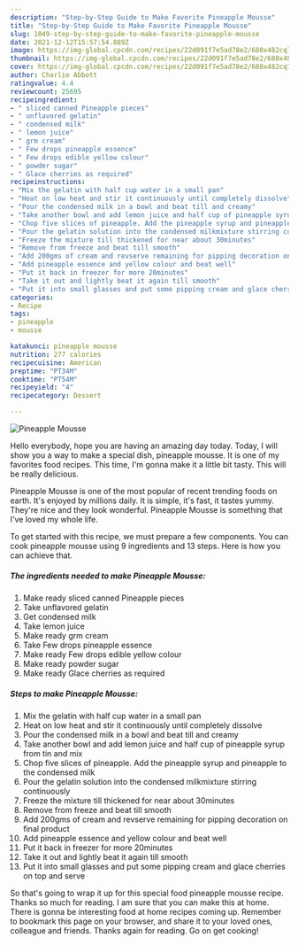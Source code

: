 ```yaml
---
description: "Step-by-Step Guide to Make Favorite Pineapple Mousse"
title: "Step-by-Step Guide to Make Favorite Pineapple Mousse"
slug: 1049-step-by-step-guide-to-make-favorite-pineapple-mousse
date: 2021-12-12T15:57:54.889Z
image: https://img-global.cpcdn.com/recipes/22d091f7e5ad78e2/680x482cq70/pineapple-mousse-recipe-main-photo.jpg
thumbnail: https://img-global.cpcdn.com/recipes/22d091f7e5ad78e2/680x482cq70/pineapple-mousse-recipe-main-photo.jpg
cover: https://img-global.cpcdn.com/recipes/22d091f7e5ad78e2/680x482cq70/pineapple-mousse-recipe-main-photo.jpg
author: Charlie Abbott
ratingvalue: 4.4
reviewcount: 25695
recipeingredient:
- " sliced canned Pineapple pieces"
- " unflavored gelatin"
- " condensed milk"
- " lemon juice"
- " grm cream"
- " Few drops pineapple essence"
- " Few drops edible yellow colour"
- " powder sugar"
- " Glace cherries as required"
recipeinstructions:
- "Mix the gelatin with half cup water in a small pan"
- "Heat on low heat and stir it continuously until completely dissolve"
- "Pour the condensed milk in a bowl and beat till and creamy"
- "Take another bowl and add lemon juice and half cup of pineapple syrup from tin and mix"
- "Chop five slices of pineapple. Add the pineapple syrup and pineapple to the condensed milk"
- "Pour the gelatin solution into the condensed milkmixture stirring continuously"
- "Freeze the mixture till thickened for near about 30minutes"
- "Remove from freeze and beat till smooth"
- "Add 200gms of cream and revserve remaining for pipping decoration on final product"
- "Add pineapple essence and yellow colour and beat well"
- "Put it back in freezer for more 20minutes"
- "Take it out and lightly beat it again till smooth"
- "Put it into small glasses and put some pipping cream and glace cherries on top and serve"
categories:
- Recipe
tags:
- pineapple
- mousse

katakunci: pineapple mousse 
nutrition: 277 calories
recipecuisine: American
preptime: "PT34M"
cooktime: "PT54M"
recipeyield: "4"
recipecategory: Dessert

---
```



![Pineapple Mousse](https://img-global.cpcdn.com/recipes/22d091f7e5ad78e2/680x482cq70/pineapple-mousse-recipe-main-photo.jpg)

Hello everybody, hope you are having an amazing day today. Today, I will show you a way to make a special dish, pineapple mousse. It is one of my favorites food recipes. This time, I'm gonna make it a little bit tasty. This will be really delicious.

Pineapple Mousse is one of the most popular of recent trending foods on earth. It's enjoyed by millions daily. It is simple, it's fast, it tastes yummy. They're nice and they look wonderful. Pineapple Mousse is something that I've loved my whole life.




To get started with this recipe, we must prepare a few components. You can cook pineapple mousse using 9 ingredients and 13 steps. Here is how you can achieve that.

<!--inarticleads1-->

##### The ingredients needed to make Pineapple Mousse:

1. Make ready  sliced canned Pineapple pieces
1. Take  unflavored gelatin
1. Get  condensed milk
1. Take  lemon juice
1. Make ready  grm cream
1. Take  Few drops pineapple essence
1. Make ready  Few drops edible yellow colour
1. Make ready  powder sugar
1. Make ready  Glace cherries as required




<!--inarticleads2-->

##### Steps to make Pineapple Mousse:

1. Mix the gelatin with half cup water in a small pan
1. Heat on low heat and stir it continuously until completely dissolve
1. Pour the condensed milk in a bowl and beat till and creamy
1. Take another bowl and add lemon juice and half cup of pineapple syrup from tin and mix
1. Chop five slices of pineapple. Add the pineapple syrup and pineapple to the condensed milk
1. Pour the gelatin solution into the condensed milkmixture stirring continuously
1. Freeze the mixture till thickened for near about 30minutes
1. Remove from freeze and beat till smooth
1. Add 200gms of cream and revserve remaining for pipping decoration on final product
1. Add pineapple essence and yellow colour and beat well
1. Put it back in freezer for more 20minutes
1. Take it out and lightly beat it again till smooth
1. Put it into small glasses and put some pipping cream and glace cherries on top and serve




So that's going to wrap it up for this special food pineapple mousse recipe. Thanks so much for reading. I am sure that you can make this at home. There is gonna be interesting food at home recipes coming up. Remember to bookmark this page on your browser, and share it to your loved ones, colleague and friends. Thanks again for reading. Go on get cooking!
